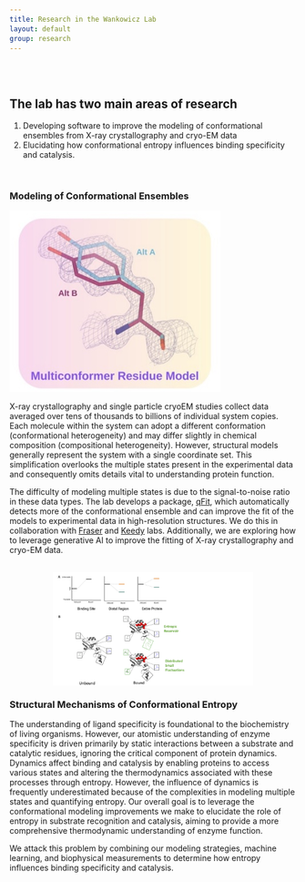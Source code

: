 ```yaml
---
title: Research in the Wankowicz Lab
layout: default
group: research
---
```



<br>
<br>

## The lab has two main areas of research

1. Developing software to improve the modeling of conformational ensembles from X-ray crystallography and cryo-EM data
2. Elucidating how conformational entropy influences binding specificity and catalysis.


<br>

### Modeling of Conformational Ensembles

![qFit](/static/img/pub/2023_wankowicz.jpg)

X-ray crystallography and single particle cryoEM studies collect data averaged over tens of thousands to billions of individual system copies. Each molecule within the system can adopt a different conformation (conformational heterogeneity) and may differ slightly in chemical composition (compositional heterogeneity). However, structural models generally represent the system with a single coordinate set. This simplification overlooks the multiple states present in the experimental data and consequently omits details vital to understanding protein function.

The difficulty of modeling multiple states is due to the signal-to-noise ratio in these data types. The lab develops a package, [qFit](https://github.com/ExcitedStates/qfit-3.0), which automatically detects more of the conformational ensemble and can improve the fit of the models to experimental data in high-resolution structures. We do this in collaboration with [Fraser](https://fraserlab.com/) and [Keedy](https://keedylab.org/) labs. Additionally, we are exploring how to leverage generative AI to improve the fitting of X-ray crystallography and cryo-EM data.

<br>


<img src="/static/img/pub/2023_wankowicz_2.png" alt="entropy" style="width: 70%; display: block; margin: 0 auto;">

### Structural Mechanisms of Conformational Entropy

The understanding of ligand specificity is foundational to the biochemistry of living organisms. However, our atomistic understanding of enzyme specificity is driven primarily by static interactions between a substrate and catalytic residues, ignoring the critical component of protein dynamics. Dynamics affect binding and catalysis by enabling proteins to access various states and altering the thermodynamics associated with these processes through entropy. However, the influence of dynamics is frequently underestimated because of the complexities in modeling multiple states and quantifying entropy. Our overall goal is to leverage the conformational modeling improvements we make to elucidate the role of entropy in substrate recognition and catalysis, aiming to provide a more comprehensive thermodynamic understanding of enzyme function.

We attack this problem by combining our modeling strategies, machine learning, and biophysical measurements to determine how entropy influences binding specificity and catalysis.
